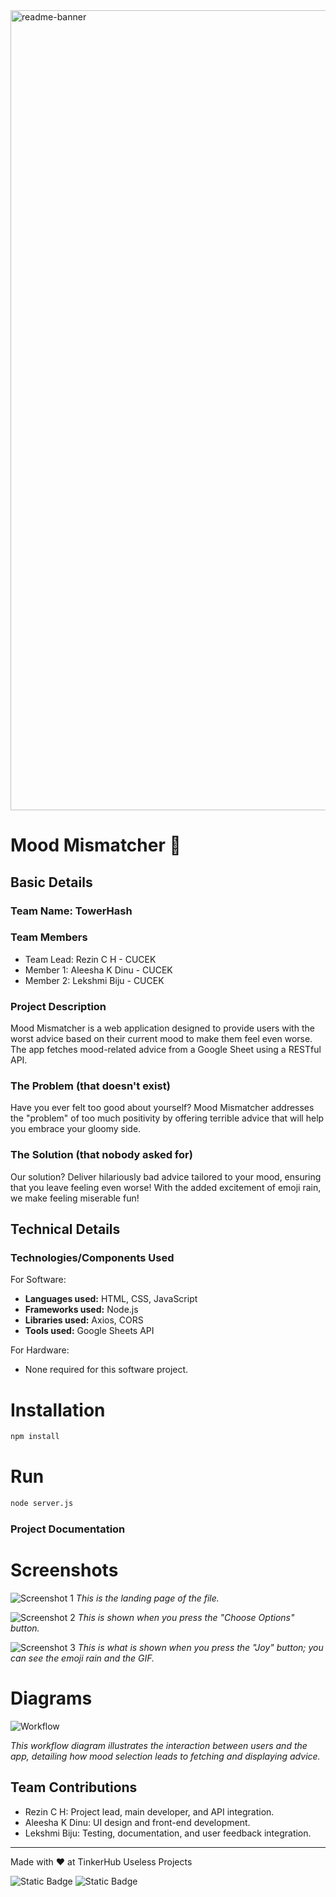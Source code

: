 <img width="1280" alt="readme-banner" src="https://github.com/user-attachments/assets/35332e92-44cb-425b-9dff-27bcf1023c6c">

# Mood Mismatcher 🎯


## Basic Details
### Team Name: TowerHash


### Team Members
- Team Lead: Rezin C H - CUCEK
- Member 1: Aleesha K Dinu - CUCEK
- Member 2: Lekshmi Biju - CUCEK

### Project Description
Mood Mismatcher is a web application designed to provide users with the worst advice based on their current mood to make them feel even worse. The app fetches mood-related advice from a Google Sheet using a RESTful API.

### The Problem (that doesn't exist)
Have you ever felt too good about yourself? Mood Mismatcher addresses the "problem" of too much positivity by offering terrible advice that will help you embrace your gloomy side.

### The Solution (that nobody asked for)
Our solution? Deliver hilariously bad advice tailored to your mood, ensuring that you leave feeling even worse! With the added excitement of emoji rain, we make feeling miserable fun!

## Technical Details
### Technologies/Components Used
For Software:
- **Languages used:** HTML, CSS, JavaScript
- **Frameworks used:** Node.js
- **Libraries used:** Axios, CORS
- **Tools used:** Google Sheets API

For Hardware:
- None required for this software project.


# Installation
```bash
npm install
```
# Run
```bash
node server.js
```

### Project Documentation


# Screenshots
![Screenshot 1](https://imgur.com/V8J9x0s.png)
*This is the landing page of the file.*

![Screenshot 2](https://imgur.com/ylCqkIA.png)
*This is shown when you press the "Choose Options" button.*

![Screenshot 3](https://imgur.com/ebRZ7yY.png)
*This is what is shown when you press the "Joy" button; you can see the emoji rain and the GIF.*

# Diagrams
![Workflow](https://imgur.com/ZI83Yoj.png)

*This workflow diagram illustrates the interaction between users and the app, detailing how mood selection leads to fetching and displaying advice.*

## Team Contributions
- Rezin C H: Project lead, main developer, and API integration.
- Aleesha K Dinu: UI design and front-end development.
- Lekshmi Biju: Testing, documentation, and user feedback integration.

---
Made with ❤️ at TinkerHub Useless Projects 

![Static Badge](https://img.shields.io/badge/TinkerHub-24?color=%23000000&link=https%3A%2F%2Fwww.tinkerhub.org%2F)
![Static Badge](https://img.shields.io/badge/UselessProject--24-24?link=https%3A%2F%2Fwww.tinkerhub.org%2Fevents%2FQ2Q1TQKX6Q%2FUseless%2520Projects)
